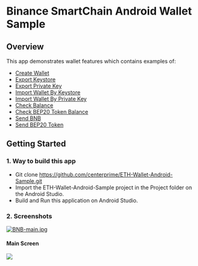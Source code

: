 # Binance SmartChain Android Wallet Sample

## Overview 

This app demonstrates wallet features which contains examples of: 
  - [Create Wallet](#create-wallet)
  - [Export Keystore](#export-keystore)
  - [Export Private Key](#export-private-key)
  - [Import Wallet By Keystore](#import-wallet-by-keystore)
  - [Import Wallet By Private Key](#import-wallet-by-private-key)
  - [Check Balance](#check-balance)
  - [Check BEP20 Token Balance](#check_bep20-token-balance)
  - [Send BNB](#send-bnb)
  - [Send BEP20 Token](#send-bep20-token)


## Getting Started 

### 1. Way to build this app 
- Git clone https://github.com/centerprime/ETH-Wallet-Android-Sample.git 
- Import the ETH-Wallet-Android-Sample project in the Project folder on the Android Studio.
- Build and Run this application on Android Studio. 

### 2. Screenshots
[![BNB-main.jpg](https://i.postimg.cc/RVdfR39q/BNB-main.jpg)](https://postimg.cc/jLWLqSDr)

#### Main Screen
<img src="https://centerprime.technology/images/github/binance smart chain/main_screen.png">

